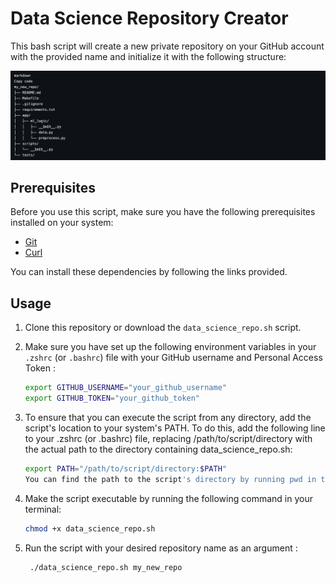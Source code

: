 # Data Science Repository Creator

This bash script will create a new private repository on your GitHub account with the provided name and initialize it with the following structure:

![Structure du projet](./structure.png)


## Prerequisites

Before you use this script, make sure you have the following prerequisites installed on your system:

- [Git](https://git-scm.com/)
- [Curl](https://curl.se/)

You can install these dependencies by following the links provided.

## Usage

1. Clone this repository or download the `data_science_repo.sh` script.

2. Make sure you have set up the following environment variables in your `.zshrc` (or `.bashrc`) file with your GitHub username and Personal Access Token :

    ```bash
    export GITHUB_USERNAME="your_github_username"
    export GITHUB_TOKEN="your_github_token"

3. To ensure that you can execute the script from any directory, add the script's location to your system's PATH. To do this, add the following line to your .zshrc (or .bashrc) file, replacing /path/to/script/directory with the actual path to the directory containing data_science_repo.sh:

    ```bash
    export PATH="/path/to/script/directory:$PATH"
    You can find the path to the script's directory by running pwd in the directory where the script is located.

4. Make the script executable by running the following command in your terminal:

   ```bash
   chmod +x data_science_repo.sh

5. Run the script with your desired repository name as an argument :

   ```bash
    ./data_science_repo.sh my_new_repo

